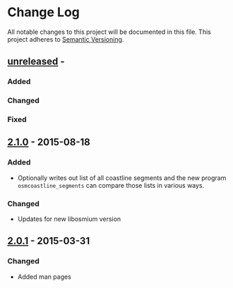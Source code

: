 
# Change Log

All notable changes to this project will be documented in this file.
This project adheres to [Semantic Versioning](http://semver.org/).

## [unreleased] -

### Added

### Changed

### Fixed


## [2.1.0] - 2015-08-18

### Added

- Optionally writes out list of all coastline segments and the new program
  `osmcoastline_segments` can compare those lists in various ways.

### Changed

- Updates for new libosmium version


## [2.0.1] - 2015-03-31

### Changed

- Added man pages


[unreleased]: https://github.com/osmcode/osmium-tool/compare/v2.1.0...HEAD
[2.1.0]: https://github.com/osmcode/osmium-tool/compare/v2.0.1...v2.1.0
[2.0.1]: https://github.com/osmcode/osmium-tool/compare/v2.0.0...v2.0.1

